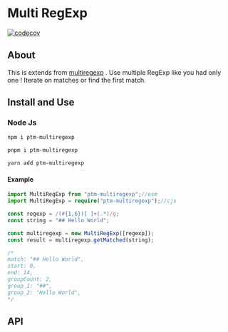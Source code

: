 # Multi RegExp

[![codecov][coverage]][coverage-url]

## About

This is extends from [multiregexp][multiregexp] . Use multiple RegExp like you had only one ! Iterate on matches or find the first match.

## Install and Use

### Node Js

```bash
npm i ptm-multiregexp
```

```bash
pnpm i ptm-multiregexp
```

```bash
yarn add ptm-multiregexp
```

#### Example

```ts
import MultiRegExp from "ptm-multiregexp";//esm
import MultiRegExp = require("ptm-multiregexp");//cjs

const regexp = /(#{1,6})[ ]+(.*)/g;
const string = "## Hello World";

const multiregexp = new MultiRegExp([regexp]);
const result = multiregexp.getMatched(string);

/*
match: "## Hello World",
start: 0,
end: 14,
groupCount: 2,
group_1: "##",
group_2: "Hello World",
*/
```

## API



<!-- Definition -->

[multiregexp]: https://github.com/christophehurpeau/multiregexp
[coverage]: https://codecov.io/github/phothinmg/ptm-multiregexp/graph/badge.svg?token=GP8s1Nsxw0
[coverage-url]: https://codecov.io/github/phothinmg/ptm-multiregexp

